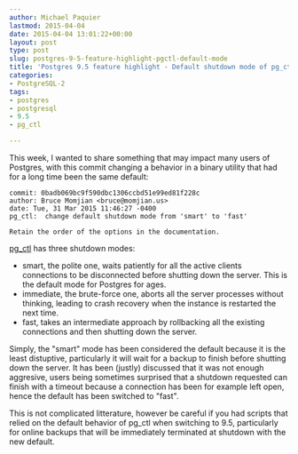 ```yaml
---
author: Michael Paquier
lastmod: 2015-04-04
date: 2015-04-04 13:01:22+00:00
layout: post
type: post
slug: postgres-9-5-feature-highlight-pgctl-default-mode
title: 'Postgres 9.5 feature highlight - Default shutdown mode of pg_ctl to fast'
categories:
- PostgreSQL-2
tags:
- postgres
- postgresql
- 9.5
- pg_ctl

---
```


This week, I wanted to share something that may impact many users of
Postgres, with this commit changing a behavior in a binary utility
that had for a long time been the same default:

    commit: 0badb069bc9f590dbc1306ccbd51e99ed81f228c
    author: Bruce Momjian <bruce@momjian.us>
    date: Tue, 31 Mar 2015 11:46:27 -0400
    pg_ctl:  change default shutdown mode from 'smart' to 'fast'

    Retain the order of the options in the documentation.

[pg\_ctl](http://www.postgresql.org/docs/devel/static/app-pg-ctl.html)
has three shutdown modes:

  * smart, the polite one, waits patiently for all the active clients
  connections to be disconnected before shutting down the server. This
  is the default mode for Postgres for ages.
  * immediate, the brute-force one, aborts all the server processes
  without thinking, leading to crash recovery when the instance is
  restarted the next time.
  * fast, takes an intermediate approach by rollbacking all the existing
  connections and then shutting down the server.

Simply, the "smart" mode has been considered the default because it is
the least distuptive, particularly it will wait for a backup to finish
before shutting down the server. It has been (justly) discussed that it
was not enough aggresive, users being sometimes surprised that a shutdown
requested can finish with a timeout because a connection has been for
example left open, hence the default has been switched to "fast".

This is not complicated litterature, however be careful if you had scripts
that relied on the default behavior of pg\_ctl when switching to 9.5,
particularly for online backups that will be immediately terminated at
shutdown with the new default.
